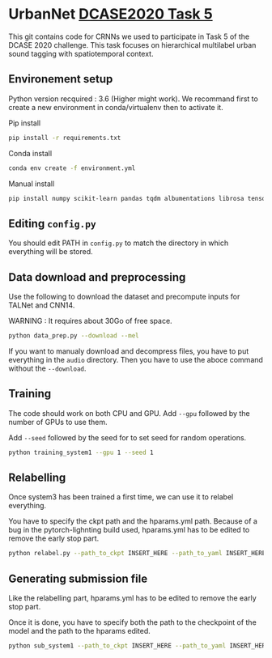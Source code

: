# UrbanNet [DCASE2020 Task 5](http://dcase.community/challenge2020/task-urban-sound-tagging-with-spatiotemporal-context)

This git contains code for CRNNs we used to participate in Task 5 of the DCASE 2020 challenge. This task focuses on hierarchical multilabel urban sound tagging with spatiotemporal context.

## Environement setup

Python version recquired : 3.6 (Higher might work).
We recommand first to create a new environment in conda/virtualenv then to activate it.

Pip install

~~~bash
pip install -r requirements.txt
~~~

Conda install

~~~bash
conda env create -f environment.yml
~~~

Manual install

~~~bash
pip install numpy scikit-learn pandas tqdm albumentations librosa tensorboard torch torchvision oyaml pytorch-lightning
~~~

## Editing `config.py`

You should edit PATH in `config.py` to match the directory in which everything will be stored.

## Data download and preprocessing

Use the following to download the dataset and precompute inputs for TALNet and CNN14.

WARNING : It requires about 30Go of free space.

~~~bash
python data_prep.py --download --mel
~~~

If you want to manualy download and decompress files, you have to put everything in the `audio` directory. Then you have to use the aboce command without the `--download`.

## Training

The code should work on both CPU and GPU.
Add `--gpu` followed by the number of GPUs to use them.

Add `--seed` followed by the seed for to set seed for random operations.

~~~bash
python training_system1 --gpu 1 --seed 1
~~~

## Relabelling

Once system3 has been trained a first time, we can use it to relabel everything.

You have to specify the ckpt path and the hparams.yml path. Because of a bug in the pytorch-lighnting build used, hparams.yml has to be edited to remove the early stop part.

~~~bash
python relabel.py --path_to_ckpt INSERT_HERE --path_to_yaml INSERT_HERE
~~~

## Generating submission file

Like the relabelling part, hparams.yml has to be edited to remove the early stop part.

Once it is done, you have to specify both the path to the checkpoint of the model and the path to the hparams edited.

~~~bash
python sub_system1 --path_to_ckpt INSERT_HERE --path_to_yaml INSERT_HERE
~~~
